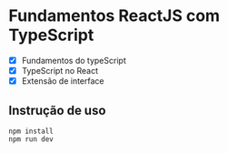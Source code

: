 # Fundamentos ReactJS com TypeScript

- [X] Fundamentos do typeScript 
- [X] TypeScript no React
- [X] Extensão de interface

## Instrução de uso
```  
npm install 
npm run dev
```
